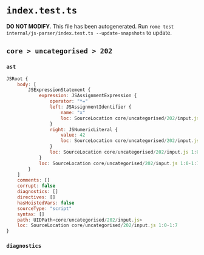 # `index.test.ts`

**DO NOT MODIFY**. This file has been autogenerated. Run `rome test internal/js-parser/index.test.ts --update-snapshots` to update.

## `core > uncategorised > 202`

### `ast`

```javascript
JSRoot {
	body: [
		JSExpressionStatement {
			expression: JSAssignmentExpression {
				operator: "*="
				left: JSAssignmentIdentifier {
					name: "x"
					loc: SourceLocation core/uncategorised/202/input.js 1:0-1:1 (x)
				}
				right: JSNumericLiteral {
					value: 42
					loc: SourceLocation core/uncategorised/202/input.js 1:5-1:7
				}
				loc: SourceLocation core/uncategorised/202/input.js 1:0-1:7
			}
			loc: SourceLocation core/uncategorised/202/input.js 1:0-1:7
		}
	]
	comments: []
	corrupt: false
	diagnostics: []
	directives: []
	hasHoistedVars: false
	sourceType: "script"
	syntax: []
	path: UIDPath<core/uncategorised/202/input.js>
	loc: SourceLocation core/uncategorised/202/input.js 1:0-1:7
}
```

### `diagnostics`

```

```
